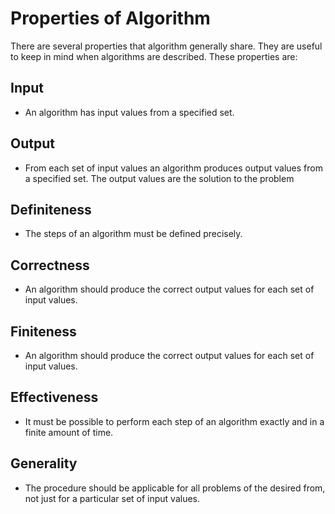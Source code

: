 # Properties of Algorithm

There are several properties that algorithm generally share. They are useful to keep in mind when algorithms are described.
These properties are:

## Input

- An algorithm has input values from a specified set.

## Output

- From each set of input values an algorithm produces output values from a specified set. The output values are the solution to the problem

## Definiteness

- The steps of an algorithm must be defined precisely.

## Correctness

- An algorithm should produce the correct output values for each set of input values.

## Finiteness

- An algorithm should produce the correct output values for each set of input values.

## Effectiveness

- It must be possible to perform each step of an algorithm exactly and in a finite amount of time.
  
## Generality

- The procedure should be applicable for all problems of the desired from, not just for a particular set of input values.
